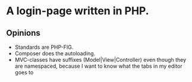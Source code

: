 # A login-page written in PHP.

## Opinions

- Standards are PHP-FIG.
- Composer does the autoloading.
- MVC-classes have suffixes (Model|View|Controller) even though they are namespaced, because
    I want to know what the tabs in my editor goes to
